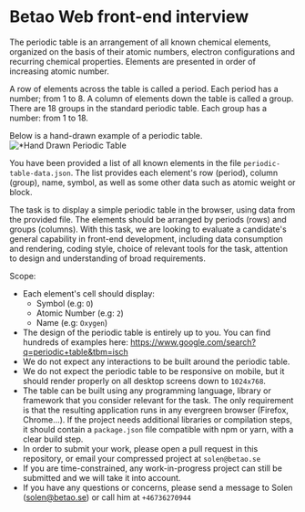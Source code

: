 # Betao Web front-end interview

The periodic table is an arrangement of all known chemical elements, organized on the basis of their atomic numbers, electron configurations and recurring chemical properties. Elements are presented in order of increasing atomic number.

A row of elements across the table is called a period. Each period has a number; from 1 to 8.
A column of elements down the table is called a group. There are 18 groups in the standard periodic table. Each group has a number: from 1 to 18.

Below is a hand-drawn example of a periodic table.
![*Hand Drawn Periodic Table](https://i.imgur.com/KKv5ECk.png)

You have been provided a list of all known elements in the file `periodic-table-data.json`. The list provides each element's row (period), column (group), name, symbol, as well as some other data such as atomic weight or block.

The task is to display a simple periodic table in the browser, using data from the provided file. The elements should be arranged by periods (rows) and groups (columns). 
With this task, we are looking to evaluate a candidate's general capability in front-end development, including data consumption and rendering, coding style, choice of relevant tools for the task, attention to design and understanding of broad requirements.

Scope:
* Each element's cell should display:
    - Symbol (e.g: `O`)
    - Atomic Number (e.g: `2`)
    - Name (e.g: `Oxygen`)
* The design of the periodic table is entirely up to you. You can find hundreds of examples here: https://www.google.com/search?q=periodic+table&tbm=isch
* We do not expect any interactions to be built around the periodic table.
* We do not expect the periodic table to be responsive on mobile, but it should render properly on all desktop screens down to `1024x768`.
* The table can be built using any programming language, library or framework that you consider relevant for the task. The only requirement is that the resulting application runs in any evergreen browser (Firefox, Chrome...). If the project needs additional libraries or compilation steps, it should contain a `package.json` file compatible with npm or yarn, with a clear build step.
* In order to submit your work, please open a pull request in this repository, or email your compressed project at `solen@betao.se`
* If you are time-constrained, any work-in-progress project can still be submitted and we will take it into account.
* If you have any questions or concerns, please send a message to Solen (solen@betao.se) or call him at `+46736270944`

